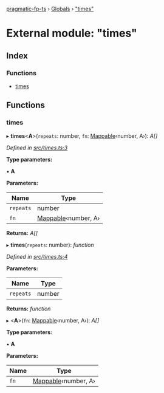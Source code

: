 [pragmatic-fp-ts](../README.md) › [Globals](../globals.md) › ["times"](_times_.md)

# External module: "times"

## Index

### Functions

* [times](_times_.md#times)

## Functions

###  times

▸ **times**<**A**>(`repeats`: number, `fn`: [Mappable](_types_.md#mappable)‹number, A›): *A[]*

*Defined in [src/times.ts:3](https://github.com/hermann-p/pragmatic-fp-ts/blob/d13f3c1/src/times.ts#L3)*

**Type parameters:**

▪ **A**

**Parameters:**

Name | Type |
------ | ------ |
`repeats` | number |
`fn` | [Mappable](_types_.md#mappable)‹number, A› |

**Returns:** *A[]*

▸ **times**(`repeats`: number): *function*

*Defined in [src/times.ts:4](https://github.com/hermann-p/pragmatic-fp-ts/blob/d13f3c1/src/times.ts#L4)*

**Parameters:**

Name | Type |
------ | ------ |
`repeats` | number |

**Returns:** *function*

▸ <**A**>(`fn`: [Mappable](_types_.md#mappable)‹number, A›): *A[]*

**Type parameters:**

▪ **A**

**Parameters:**

Name | Type |
------ | ------ |
`fn` | [Mappable](_types_.md#mappable)‹number, A› |
